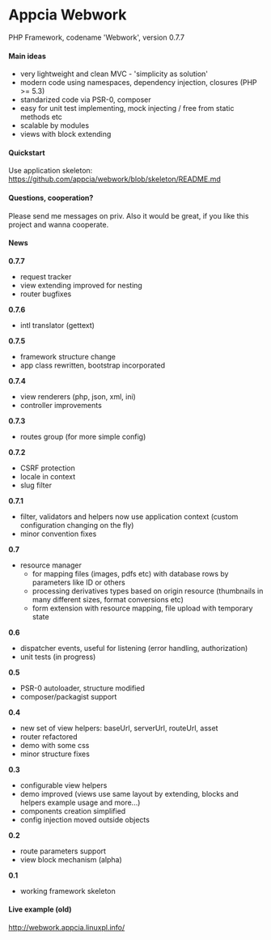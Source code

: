 Appcia Webwork
================
PHP Framework, codename 'Webwork', version 0.7.7

#### Main ideas

* very lightweight and clean MVC - 'simplicity as solution'
* modern code using namespaces, dependency injection, closures (PHP >= 5.3)
* standarized code via PSR-0, composer
* easy for unit test implementing, mock injecting / free from static methods etc
* scalable by modules
* views with block extending

#### Quickstart

Use application skeleton: https://github.com/appcia/webwork/blob/skeleton/README.md

#### Questions, cooperation?

Please send me messages on priv.
Also it would be great, if you like this project and wanna cooperate. 

#### News
**0.7.7**
* request tracker
* view extending improved for nesting
* router bugfixes

**0.7.6**
* intl translator (gettext)

**0.7.5**
* framework structure change
* app class rewritten, bootstrap incorporated

**0.7.4**
* view renderers (php, json, xml, ini)
* controller improvements

**0.7.3**
* routes group (for more simple config)

**0.7.2**
* CSRF protection
* locale in context
* slug filter

**0.7.1**
* filter, validators and helpers now use application context (custom configuration changing on the fly)
* minor convention fixes

**0.7**
* resource manager
  * for mapping files (images, pdfs etc) with database rows by parameters like ID or others
  * processing derivatives types based on origin resource (thumbnails in many different sizes, format conversions etc)
  * form extension with resource mapping, file upload with temporary state

**0.6**
* dispatcher events, useful for listening (error handling, authorization)
* unit tests (in progress)

**0.5**
* PSR-0 autoloader, structure modified
* composer/packagist support

**0.4** 
* new set of view helpers: baseUrl, serverUrl, routeUrl, asset
* router refactored
* demo with some css
* minor structure fixes

**0.3**
* configurable view helpers
* demo improved (views use same layout by extending, blocks and helpers example usage and more...)
* components creation simplified
* config injection moved outside objects

**0.2**
* route parameters support
* view block mechanism (alpha)

**0.1**
* working framework skeleton

#### Live example (old)
http://webwork.appcia.linuxpl.info/
